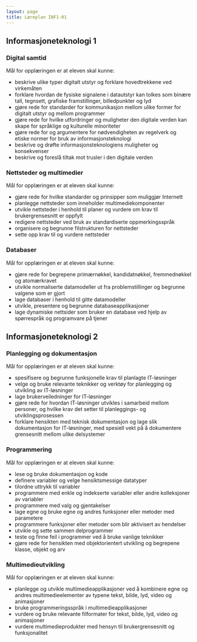 ```yaml
---
layout: page
title: Læreplan INF1-01
---
```


## Informasjoneteknologi 1

### Digital samtid

Mål for opplæringen er at eleven skal kunne:
* beskrive ulike typer digitalt utstyr og forklare hovedtrekkene ved virkemåten
* forklare hvordan de fysiske signalene i datautstyr kan tolkes som binære tall, tegnsett, grafiske framstillinger, billedpunkter og lyd
* gjøre rede for standarder for kommunikasjon mellom ulike former for digitalt utstyr og mellom programmer
* gjøre rede for hvilke utfordringer og muligheter den digitale verden kan skape for språklige og kulturelle minoriteter
* gjøre rede for og argumentere for nødvendigheten av regelverk og etiske normer for bruk av informasjonsteknologi
* beskrive og drøfte informasjonsteknologiens muligheter og konsekvenser
* beskrive og foreslå tiltak mot trusler i den digitale verden

### Nettsteder og multimedier

Mål for opplæringen er at eleven skal kunne:
* gjøre rede for hvilke standarder og prinsipper som muliggjør Internett
* planlegge nettsteder som inneholder multimediekomponenter
* utvikle nettsteder i henhold til planer og vurdere om krav til brukergrensesnitt er oppfylt
* redigere nettsteder ved bruk av standardiserte oppmerkingsspråk
* organisere og begrunne filstrukturen for nettsteder
* sette opp krav til og vurdere nettsteder

### Databaser

Mål for opplæringen er at eleven skal kunne:
* gjøre rede for begrepene primærnøkkel, kandidatnøkkel, fremmednøkkel og atomærkravet
* utvikle normaliserte datamodeller ut fra problemstillinger og begrunne valgene som er gjort
* lage databaser i henhold til gitte datamodeller
* utvikle, presentere og begrunne databaseapplikasjoner
* lage dynamiske nettsider som bruker en database ved hjelp av spørrespråk og programvare på tjener

## Informasjoneteknologi 2

### Planlegging og dokumentasjon

Mål for opplæringen er at eleven skal kunne:
* spesifisere og begrunne funksjonelle krav til planlagte IT-løsninger
* velge og bruke relevante teknikker og verktøy for planlegging og utvikling av IT-løsninger
* lage brukerveiledninger for IT-løsninger
* gjøre rede for hvordan IT-løsninger utvikles i samarbeid mellom personer, og hvilke krav det setter til planleggings- og utviklingsprosessen
* forklare hensikten med teknisk dokumentasjon og lage slik dokumentasjon for IT-løsninger, med spesiell vekt på å dokumentere grensesnitt mellom ulike delsystemer
 
### Programmering

Mål for opplæringen er at eleven skal kunne:
* lese og bruke dokumentasjon og kode
* definere variabler og velge hensiktsmessige datatyper
* tilordne uttrykk til variabler
* programmere med enkle og indekserte variabler eller andre kolleksjoner av variabler
* programmere med valg og gjentakelser
* lage egne og bruke egne og andres funksjoner eller metoder med parametere
* programmere funksjoner eller metoder som blir aktivisert av hendelser
* utvikle og sette sammen delprogrammer
* teste og finne feil i programmer ved å bruke vanlige teknikker
* gjøre rede for hensikten med objektorientert utvikling og begrepene klasse, objekt og arv
 
### Multimedieutvikling

Mål for opplæringen er at eleven skal kunne:
* planlegge og utvikle multimedieapplikasjoner ved å kombinere egne og andres multimedieelementer av typene tekst, bilde, lyd, video og animasjoner
* bruke programmeringsspråk i multimedieapplikasjoner
* vurdere og bruke relevante filformater for tekst, bilde, lyd, video og animasjoner
* vurdere multimedieprodukter med hensyn til brukergrensesnitt og funksjonalitet
